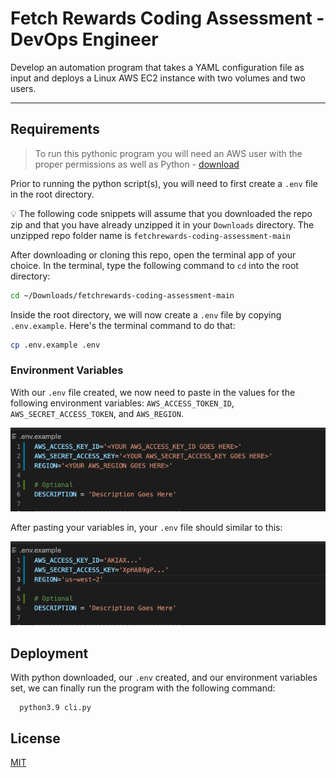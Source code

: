 
# Fetch Rewards Coding Assessment - DevOps Engineer

Develop an automation program that takes a YAML configuration file as input and deploys a Linux AWS EC2 instance with two volumes and two users.

---

## Requirements

>To run this pythonic program you will need an AWS user with the proper permissions as well as Python - [download](https://www.python.org/downloads)

Prior to running the python script(s), you will need to first create a `.env` file in the root directory.

:bulb: The following code snippets will assume that you downloaded the repo zip and that you have already unzipped it in your `Downloads` directory. The unzipped repo folder name is `fetchrewards-coding-assessment-main`

After downloading or cloning this repo, open the terminal app of your choice. In the terminal, type the following command to `cd` into the root directory:

```sh
cd ~/Downloads/fetchrewards-coding-assessment-main
```

Inside the root directory, we will now create a `.env` file by copying `.env.example`. Here's the terminal command to do that:

```sh
cp .env.example .env
```

### Environment Variables

With our `.env` file created, we now need to paste in the values for the following environment variables: `AWS_ACCESS_TOKEN_ID`, `AWS_SECRET_ACCESS_TOKEN`, and `AWS_REGION`.

![Environment Var Example](/images/env-example.png)

After pasting your variables in, your `.env` file should similar to this:

![Environment Var Example Comp](images/env-example-comp.png)

## Deployment

With python downloaded, our `.env` created, and our environment variables set, we can finally run the program with the following command:

```shell
  python3.9 cli.py
```
  
## License

[MIT](https://choosealicense.com/licenses/mit/)

